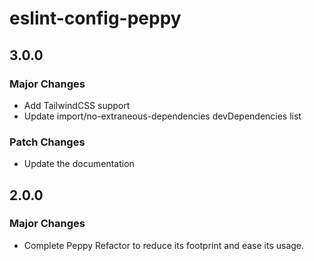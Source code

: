 # eslint-config-peppy

## 3.0.0

### Major Changes

- Add TailwindCSS support
- Update import/no-extraneous-dependencies devDependencies list

### Patch Changes

- Update the documentation

## 2.0.0

### Major Changes

- Complete Peppy Refactor to reduce its footprint and ease its usage.
